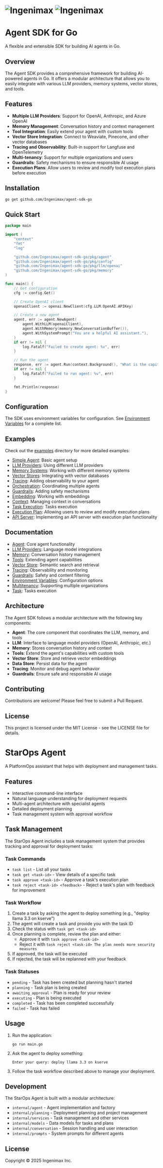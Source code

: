 # ![Ingenimax](/docs/img/logo-header.png#gh-light-mode-only) ![Ingenimax](/docs/img/logo-header-inverted.png#gh-dark-mode-only)

# Agent SDK for Go

A flexible and extensible SDK for building AI agents in Go.

## Overview

The Agent SDK provides a comprehensive framework for building AI-powered agents in Go. It offers a modular architecture that allows you to easily integrate with various LLM providers, memory systems, vector stores, and tools.

## Features

- **Multiple LLM Providers**: Support for OpenAI, Anthropic, and Azure OpenAI
- **Memory Management**: Conversation history and context management
- **Tool Integration**: Easily extend your agent with custom tools
- **Vector Store Integration**: Connect to Weaviate, Pinecone, and other vector databases
- **Tracing and Observability**: Built-in support for Langfuse and OpenTelemetry
- **Multi-tenancy**: Support for multiple organizations and users
- **Guardrails**: Safety mechanisms to ensure responsible AI usage
- **Execution Plans**: Allow users to review and modify tool execution plans before execution

## Installation

```bash
go get github.com/Ingenimax/agent-sdk-go
```

## Quick Start

```go
package main

import (
	"context"
	"fmt"
	"log"

	"github.com/Ingenimax/agent-sdk-go/pkg/agent"
	"github.com/Ingenimax/agent-sdk-go/pkg/config"
	"github.com/Ingenimax/agent-sdk-go/pkg/llm/openai"
	"github.com/Ingenimax/agent-sdk-go/pkg/memory"
)

func main() {
	// Get configuration
	cfg := config.Get()

	// Create OpenAI client
	openaiClient := openai.NewClient(cfg.LLM.OpenAI.APIKey)

	// Create a new agent
	agent, err := agent.NewAgent(
		agent.WithLLM(openaiClient),
		agent.WithMemory(memory.NewConversationBuffer()),
		agent.WithSystemPrompt("You are a helpful AI assistant."),
	)
	if err != nil {
		log.Fatalf("Failed to create agent: %v", err)
	}

	// Run the agent
	response, err := agent.Run(context.Background(), "What is the capital of France?")
	if err != nil {
		log.Fatalf("Failed to run agent: %v", err)
	}

	fmt.Println(response)
}
```

## Configuration

The SDK uses environment variables for configuration. See [Environment Variables](docs/environment_variables.md) for a complete list.

## Examples

Check out the [examples](cmd/examples) directory for more detailed examples:

- [Simple Agent](cmd/examples/simple_agent): Basic agent setup
- [LLM Providers](cmd/examples/llm): Using different LLM providers
- [Memory Systems](cmd/examples/memory): Working with different memory systems
- [Vector Stores](cmd/examples/vectorstore): Integrating with vector databases
- [Tracing](cmd/examples/tracing): Adding observability to your agent
- [Orchestration](cmd/examples/orchestration): Coordinating multiple agents
- [Guardrails](cmd/examples/guardrails): Adding safety mechanisms
- [Embedding](cmd/examples/embedding): Working with embeddings
- [Context](cmd/examples/context): Managing context in conversations
- [Task Execution](cmd/examples/task_execution): Tasks execution
- [Execution Plan](cmd/examples/execution_plan): Allowing users to review and modify execution plans
- [API Server](cmd/examples/api_server): Implementing an API server with execution plan functionality

## Documentation

- [Agent](docs/agent.md): Core agent functionality
- [LLM Providers](docs/llm.md): Language model integrations
- [Memory](docs/memory.md): Conversation history management
- [Tools](docs/tools.md): Extending agent capabilities
- [Vector Store](docs/vectorstore.md): Semantic search and retrieval
- [Tracing](docs/tracing.md): Observability and monitoring
- [Guardrails](docs/guardrails.md): Safety and content filtering
- [Environment Variables](docs/environment_variables.md): Configuration options
- [Multitenancy](docs/multitenancy.md): Supporting multiple organizations
- [Task](docs/task.md): Tasks execution

## Architecture

The Agent SDK follows a modular architecture with the following key components:

- **Agent**: The core component that coordinates the LLM, memory, and tools
- **LLM**: Interface to language model providers (OpenAI, Anthropic, etc.)
- **Memory**: Stores conversation history and context
- **Tools**: Extend the agent's capabilities with custom tools
- **Vector Store**: Store and retrieve vector embeddings
- **Data Store**: Persist data for the agent
- **Tracing**: Monitor and debug agent behavior
- **Guardrails**: Ensure safe and responsible AI usage

## Contributing

Contributions are welcome! Please feel free to submit a Pull Request.

## License

This project is licensed under the MIT License - see the LICENSE file for details.

# StarOps Agent

A PlatformOps assistant that helps with deployment and management tasks.

## Features

- Interactive command-line interface
- Natural language understanding for deployment requests
- Multi-agent architecture with specialist agents
- Detailed deployment planning
- Task management system with approval workflow

## Task Management

The StarOps Agent includes a task management system that provides tracking and approval for deployment tasks:

### Task Commands

- `task list` - List all your tasks
- `task get <task-id>` - View details of a specific task
- `task approve <task-id>` - Approve a task's execution plan
- `task reject <task-id> <feedback>` - Reject a task's plan with feedback for improvement

### Task Workflow

1. Create a task by asking the agent to deploy something (e.g., "deploy llama 3.3 on kserve")
2. The agent will create a task and provide you with the task ID
3. Check the status with `task get <task-id>`
4. Once planning is complete, review the plan and either:
   - Approve it with `task approve <task-id>`
   - Reject it with `task reject <task-id> The plan needs more security measures`
5. If approved, the task will be executed
6. If rejected, the task will be replanned with your feedback

### Task Statuses

- `pending` - Task has been created but planning hasn't started
- `planning` - Task plan is being created
- `awaiting_approval` - Plan is ready for your review
- `executing` - Plan is being executed
- `completed` - Task has been completed successfully
- `failed` - Task has failed

## Usage

1. Run the application:
   ```
   go run main.go
   ```

2. Ask the agent to deploy something:
   ```
   Enter your query: deploy llama 3.3 on kserve
   ```

3. Follow the task workflow described above to manage your deployment.

## Development

The StarOps Agent is built with a modular architecture:

- `internal/agent` - Agent implementation and factory
- `internal/planning` - Deployment planning and project management
- `internal/services` - Task management and other services
- `internal/models` - Data models for tasks and plans
- `internal/conversation` - Session handling and user interaction
- `internal/prompts` - System prompts for different agents

## License

Copyright © 2025 Ingenimax Inc.

